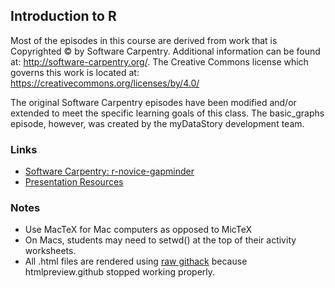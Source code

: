 ## Introduction to R

  Most of the episodes in this course are derived from work that is Copyrighted © by Software Carpentry.  Additional information can be
  found at: http://software-carpentry.org/.  The Creative Commons license which governs this work is located at:
  https://creativecommons.org/licenses/by/4.0/
  
  The original Software Carpentry episodes have been modified and/or extended to meet the specific learning goals of this class.  The 
  basic_graphs episode, however, was created by the myDataStory development team.

### Links
- [Software Carpentry: r-novice-gapminder](https://github.com/swcarpentry/r-novice-gapminder)
- [Presentation Resources](https://github.com/danielsmaxwell/presentations/tree/master/r_intro_class)

### Notes
- Use MacTeX for Mac computers as opposed to MicTeX
- On Macs, students may need to setwd() at the top of their activity worksheets.
- All .html files are rendered using [raw githack](https://raw.githack.com) because htmlpreview.github stopped working properly.
